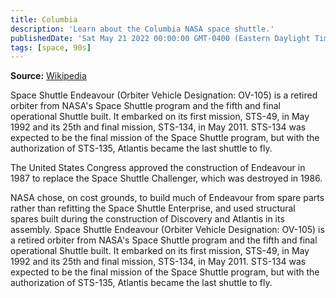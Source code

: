 ```yaml
---
title: Columbia
description: 'Learn about the Columbia NASA space shuttle.'
publishedDate: 'Sat May 21 2022 00:00:00 GMT-0400 (Eastern Daylight Time)'
tags: [space, 90s]
---
```


**Source:** [Wikipedia](https://en.wikipedia.org/wiki/Space_Shuttle_Endeavour)

Space Shuttle Endeavour (Orbiter Vehicle Designation: OV-105) is a retired orbiter from NASA's Space Shuttle program and the fifth and final operational Shuttle built. It embarked on its first mission, STS-49, in May 1992 and its 25th and final mission, STS-134, in May 2011. STS-134 was expected to be the final mission of the Space Shuttle program, but with the authorization of STS-135, Atlantis became the last shuttle to fly.

The United States Congress approved the construction of Endeavour in 1987 to replace the Space Shuttle Challenger, which was destroyed in 1986.

NASA chose, on cost grounds, to build much of Endeavour from spare parts rather than refitting the Space Shuttle Enterprise, and used structural spares built during the construction of Discovery and Atlantis in its assembly.
Space Shuttle Endeavour (Orbiter Vehicle Designation: OV-105) is a retired orbiter from NASA's Space Shuttle program and the fifth and final operational Shuttle built. It embarked on its first mission, STS-49, in May 1992 and its 25th and final mission, STS-134, in May 2011. STS-134 was expected to be the final mission of the Space Shuttle program, but with the authorization of STS-135, Atlantis became the last shuttle to fly.
